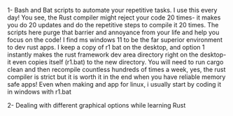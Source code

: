 
1- Bash and Bat scripts to automate your repetitive tasks. I use this every day! You see, the Rust compiler might reject your code 20 times- it makes you do 20 updates and do the repetitive steps to compile it 20 times. The scripts here purge that barrier and annoyance from your life and help you focus on the code! I find ms windows 11 to be the far superior environment to dev rust apps. I keep a copy of r1 bat on the desktop, and option 1 instantly makes the rust framework dev area directory right on the desktop- it even copies itself (r1.bat) to the new directory. You will need to run cargo clean and then recompile countless hundreds of times a week, yes, the rust compiler is strict but it is worth it in the end when you have reliable memory safe apps! Even when making and app for linux, i usually start by coding it in windows with r1.bat 

2- Dealing with different graphical options while learning Rust
